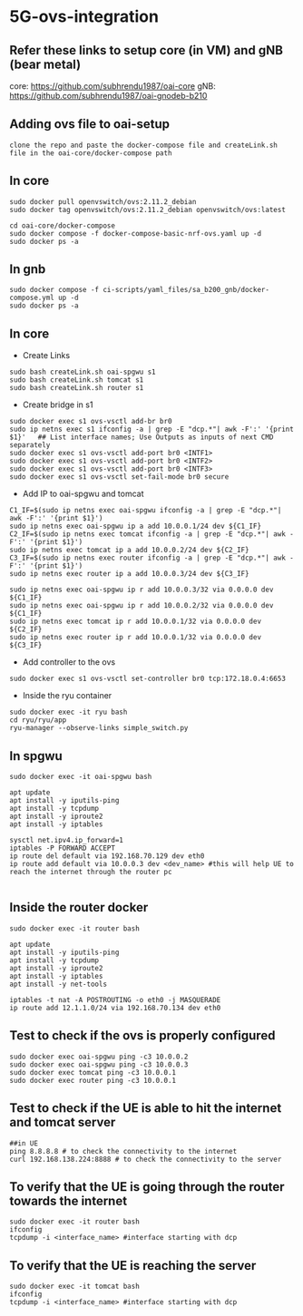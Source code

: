# 5G-ovs-integration
## Refer these links to setup core (in VM) and gNB (bear metal)
core: https://github.com/subhrendu1987/oai-core
gNB: https://github.com/subhrendu1987/oai-gnodeb-b210
## Adding ovs file to oai-setup
```
clone the repo and paste the docker-compose file and createLink.sh file in the oai-core/docker-compose path
``` 
## In core
```
sudo docker pull openvswitch/ovs:2.11.2_debian
sudo docker tag openvswitch/ovs:2.11.2_debian openvswitch/ovs:latest

cd oai-core/docker-compose
sudo docker compose -f docker-compose-basic-nrf-ovs.yaml up -d
sudo docker ps -a
```
## In gnb
```
sudo docker compose -f ci-scripts/yaml_files/sa_b200_gnb/docker-compose.yml up -d
sudo docker ps -a
```
## In core

   * Create Links
```
sudo bash createLink.sh oai-spgwu s1
sudo bash createLink.sh tomcat s1
sudo bash createLink.sh router s1
```
   * Create bridge in s1
```
sudo docker exec s1 ovs-vsctl add-br br0
sudo ip netns exec s1 ifconfig -a | grep -E "dcp.*"| awk -F':' '{print $1}'   ## List interface names; Use Outputs as inputs of next CMD separately
sudo docker exec s1 ovs-vsctl add-port br0 <INTF1>
sudo docker exec s1 ovs-vsctl add-port br0 <INTF2>
sudo docker exec s1 ovs-vsctl add-port br0 <INTF3>
sudo docker exec s1 ovs-vsctl set-fail-mode br0 secure
```
   * Add IP to oai-spgwu and tomcat
```
C1_IF=$(sudo ip netns exec oai-spgwu ifconfig -a | grep -E "dcp.*"| awk -F':' '{print $1}')
sudo ip netns exec oai-spgwu ip a add 10.0.0.1/24 dev ${C1_IF}
C2_IF=$(sudo ip netns exec tomcat ifconfig -a | grep -E "dcp.*"| awk -F':' '{print $1}')
sudo ip netns exec tomcat ip a add 10.0.0.2/24 dev ${C2_IF}
C3_IF=$(sudo ip netns exec router ifconfig -a | grep -E "dcp.*"| awk -F':' '{print $1}')
sudo ip netns exec router ip a add 10.0.0.3/24 dev ${C3_IF}

sudo ip netns exec oai-spgwu ip r add 10.0.0.3/32 via 0.0.0.0 dev ${C1_IF}
sudo ip netns exec oai-spgwu ip r add 10.0.0.2/32 via 0.0.0.0 dev ${C1_IF}
sudo ip netns exec tomcat ip r add 10.0.0.1/32 via 0.0.0.0 dev ${C2_IF}
sudo ip netns exec router ip r add 10.0.0.1/32 via 0.0.0.0 dev ${C3_IF}
```

* Add controller to the ovs
```
sudo docker exec s1 ovs-vsctl set-controller br0 tcp:172.18.0.4:6653
```
* Inside the ryu container
```
sudo docker exec -it ryu bash
cd ryu/ryu/app
ryu-manager --observe-links simple_switch.py 
```

## In spgwu 
```
sudo docker exec -it oai-spgwu bash
```
```
apt update
apt install -y iputils-ping
apt install -y tcpdump
apt install -y iproute2
apt install -y iptables
```
```
sysctl net.ipv4.ip_forward=1
iptables -P FORWARD ACCEPT
ip route del default via 192.168.70.129 dev eth0
ip route add default via 10.0.0.3 dev <dev_name> #this will help UE to reach the internet through the router pc 
 
```

## Inside the router docker
```
sudo docker exec -it router bash
```
```
apt update
apt install -y iputils-ping
apt install -y tcpdump
apt install -y iproute2
apt install -y iptables
apt install -y net-tools
```
```
iptables -t nat -A POSTROUTING -o eth0 -j MASQUERADE
ip route add 12.1.1.0/24 via 192.168.70.134 dev eth0
```
## Test to check if the ovs is properly configured
```
sudo docker exec oai-spgwu ping -c3 10.0.0.2
sudo docker exec oai-spgwu ping -c3 10.0.0.3
sudo docker exec tomcat ping -c3 10.0.0.1
sudo docker exec router ping -c3 10.0.0.1
```
## Test to check if the UE is able to hit the internet and tomcat server
```
##in UE
ping 8.8.8.8 # to check the connectivity to the internet
curl 192.168.138.224:8888 # to check the connectivity to the server
```
## To verify that the UE is going through the router towards the internet
```
sudo docker exec -it router bash
ifconfig 
tcpdump -i <interface_name> #interface starting with dcp 
```
## To verify that the UE is reaching the server
```
sudo docker exec -it tomcat bash
ifconfig
tcpdump -i <interface_name> #interface starting with dcp
```
